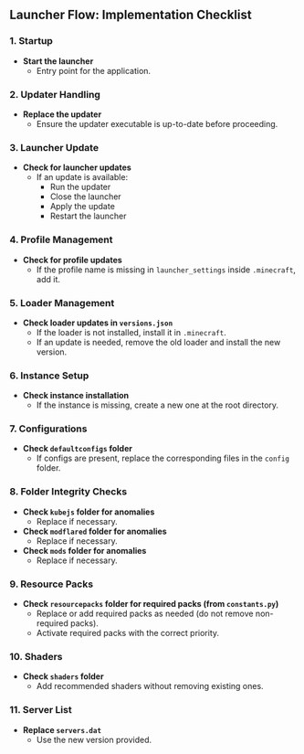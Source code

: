 ## Launcher Flow: Implementation Checklist

### 1. Startup
- **Start the launcher**
  - Entry point for the application.

### 2. Updater Handling
- **Replace the updater**
  - Ensure the updater executable is up-to-date before proceeding.

### 3. Launcher Update
- **Check for launcher updates**
  - If an update is available:
    - Run the updater
    - Close the launcher
    - Apply the update
    - Restart the launcher

### 4. Profile Management
- **Check for profile updates**
  - If the profile name is missing in `launcher_settings` inside `.minecraft`, add it.

### 5. Loader Management
- **Check loader updates in `versions.json`**
  - If the loader is not installed, install it in `.minecraft`.
  - If an update is needed, remove the old loader and install the new version.

### 6. Instance Setup
- **Check instance installation**
  - If the instance is missing, create a new one at the root directory.

### 7. Configurations
- **Check `defaultconfigs` folder**
  - If configs are present, replace the corresponding files in the `config` folder.

### 8. Folder Integrity Checks
- **Check `kubejs` folder for anomalies**
  - Replace if necessary.
- **Check ``modflared`` folder for anomalies**
  - Replace if necessary.
- **Check `mods` folder for anomalies**
  - Replace if necessary.

### 9. Resource Packs
- **Check `resourcepacks` folder for required packs (from `constants.py`)**
  - Replace or add required packs as needed (do not remove non-required packs).
  - Activate required packs with the correct priority.

### 10. Shaders
- **Check `shaders` folder**
  - Add recommended shaders without removing existing ones.

### 11. Server List
- **Replace `servers.dat`**
  - Use the new version provided.